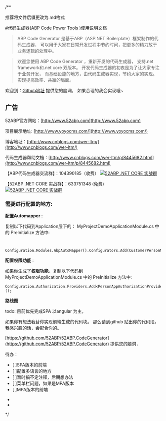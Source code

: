 /**
 
推荐将文件后缀更改为.md格式

#代码生成器(ABP Code Power Tools )使用说明文档


> ABP Code Generator 是基于ABP（ASP.NET Boilerplate）框架制作的代码生成器，
可以用于大家在日常开发过程中节约时间，把更多的精力放于业务逻辑的处理中。

>欢迎您使用 ABP Code Generator ，重新开发的代码生成器，
支持.net framework和.net core 双版本。
开发代码生成器的初衷是为了让大家专注于业务开发，
而基础设施的地方，由代码生成器实现，节约大家的实现。
实现提高效率、共赢的局面。 

欢迎到：[Github地址](https://github.com/52ABP/52ABP.CodeGenerator) 提供您的脑洞，
如果合理的我会实现哦~
 

## 广告

52ABP官方网站：[http://www.52abp.com](http://www.52abp.com)
 
项目展示地址: [http://www.yoyocms.com/](http://www.yoyocms.com/)

博客地址：[http://www.cnblogs.com/wer-ltm/](http://www.cnblogs.com/wer-ltm/)

代码生成器帮助文档：[http://www.cnblogs.com/wer-ltm/p/8445682.html](http://www.cnblogs.com/wer-ltm/p/8445682.html)

【ABP代码生成器交流群】：104390185（收费）
[![52ABP .NET CORE 实战群](http://pub.idqqimg.com/wpa/images/group.png)](http://shang.qq.com/wpa/qunwpa?idkey=3f301fa3101d3201c391aba77803b523fcc53e59d0c68e6eeb9a79336c366d92)

【52ABP .NET CORE 实战群】：633751348 (免费)
 [![52ABP .NET CORE 实战群](http://pub.idqqimg.com/wpa/images/group.png)](https://jq.qq.com/?_wv=1027&k=5pWtBvu)


### 需要进行配置的地方:

**配置Automapper** :

复制以下代码到Application层下的： MyProjectDemoApplicationModule.cs
中的 PreInitialize 方法中:

```
  
  Configuration.Modules.AbpAutoMapper().Configurators.Add(CustomerPersonMapper.CreateMappings);
```

**配置权限功能**  : 

如果你生成了**权限功能**。复制以下代码到 MyProjectDemoApplicationModule.cs
中的 PreInitialize 方法中:

```
Configuration.Authorization.Providers.Add<PersonAppAuthorizationProvider>();
```

 **路线图**

todo: 目前优先完成SPA 以angular 为主，

如果你有想法我替你实现前端生成的代码块。
那么请到github 贴出你的代码段。
我感兴趣的话，会配合你的。

[https://github.com/52ABP/52ABP.CodeGenerator](https://github.com/52ABP/52ABP.CodeGenerator) 提供您的脑洞，

待办：
- [ ]SPA版本的前端
- [ ]配置多语言的地方
- [ ]暂时搞不定注释，后期想办法
- [ ]菜单栏问题，如果是MPA版本
- [ ]MPA版本的前端



*
 * 
 */

